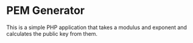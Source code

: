 # PEM Generator
This is a simple PHP application that takes a modulus and exponent and calculates the public key from them.
